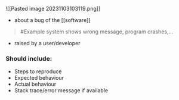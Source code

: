 ![[Pasted image 20231103103119.png]]
- about a bug of the [[software]]
>	#Example 
>	system shows wrong message, program crashes,...
- raised by a user/developer

### Should include:
- Steps to reproduce
- Expected behaviour
- Actual behaviour
- Stack trace/error message if available